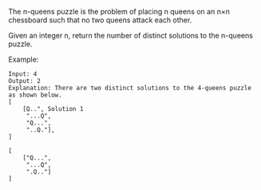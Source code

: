The n-queens puzzle is the problem of placing n queens on an n×n chessboard such that no two queens attack each other.

Given an integer n, return the number of distinct solutions to the n-queens puzzle.

Example:

```
Input: 4
Output: 2
Explanation: There are two distinct solutions to the 4-queens puzzle as shown below.
[
    [Q..", Solution 1
     "...Q",
     "Q...",
     "..Q."],
]

[
    ["Q...",
     "...Q",
     ".Q.."]
]
```

